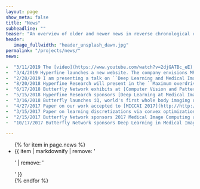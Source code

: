```yaml
---
layout: page
show_meta: false
title: "News"
subheadline: ""
teaser: "An overview of older and newer news in reverse chronological order"
header:
   image_fullwidth: "header_unsplash_dawn.jpg"
permalink: "/projects/news/"
news:

-  "3/11/2019 The [video](https://www.youtube.com/watch?v=2djGATBc_eE) of my talk on our work on ``Deep MR image reconstruction across k­-space and image domain`` has been posted on [i2i Workshop](http://cai2r.net/i2i) 2018 web site."
-  "3/4/2019 Hyperfine launches a new website. The company envisions MR systems that are portable at the Point of Care. Imagine MR directly at the bedside - no need for a shielded room."
-  "2/28/2019 I am presenting a talk on ``Deep Learning and Medical Imaging for Streamlining MRI Exams'' at Stony Brook's Biomedical Informatics Grand Rounds."
-  "8/20/2018 Hyperfine Research will present in the ``Maximum overdrive: the AI revolution'' session at the [i2i Workshop](http://cai2r.net/i2i) in NYC."
-  "6/17/2018 Butterfly Network exhibits at [Computer Vision and Pattern Recognition (CVPR) 2018](http://cvpr2018.thecvf.com/) conference."
-  "5/15/2018 Hyperfine Research sponsors [Deep Learning at Medical Image Analysis Workshop](https://cs.adelaide.edu.au/~dlmia4/) at [MICCAI 2018](http://www.miccai2018.org/)."
-  "3/16/2018 Butterfly launches iQ, world's first whole body imaging ultrasound platform that plugs into an iPhone and costs under $2,000." 
-  "4/27/2017 Paper on our work accepted to [MICCAI 2017](http://http://www.miccai2017.org/)."
-  "3/15/2017 Paper on learning discretizations via convex optimization accepted to the Machine Learning journal."
-  "2/15/2017 Butterfly Network sponsors 2017 Medical Image Computing and Computer Assisted Intervention (MICCAI) conference."
-  "10/17/2017 Butterfly Network sponsors Deep Learning in Medical Imaging at MICCAI 2016."

---
```


<ul>
    {% for item in page.news %}
    <li>{{ item | markdownify | remove: '<p>' | remove: '</p>' }}</li>
    {% endfor %}
</ul>

